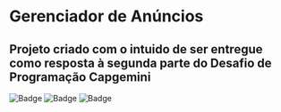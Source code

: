 # Gerenciador de Anúncios

## Projeto criado com o intuido de ser entregue como resposta à segunda parte do Desafio de Programação Capgemini

![Badge](https://img.shields.io/badge/HTML-v5.0-%237159c1?style=for-the-badge&logo=ghost) 
![Badge](https://img.shields.io/badge/PHP-v7.0-%237159c1?style=for-the-badge&logo=ghost) 
![Badge](https://img.shields.io/badge/CSS-v3.0-%237159c1?style=for-the-badge&logo=ghost) 